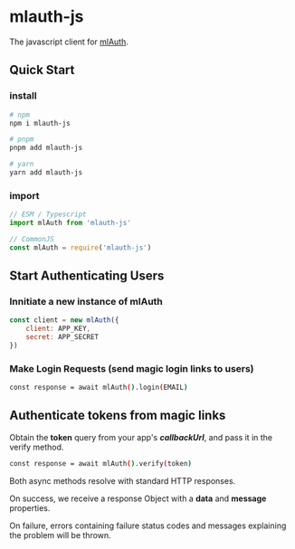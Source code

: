 # mlauth-js

The javascript client for [mlAuth](https://github.com/xinnks/mlAuth).

## Quick Start

### install

```sh
# npm
npm i mlauth-js

# pnpm
pnpm add mlauth-js

# yarn
yarn add mlauth-js
```


### import

```js
// ESM / Typescript
import mlAuth from 'mlauth-js'

// CommonJS
const mlAuth = require('mlauth-js')
```

## Start Authenticating Users

### Innitiate a new instance of mlAuth

```js
const client = new mlAuth({
	client: APP_KEY,
	secret: APP_SECRET
})
```

### Make Login Requests (send magic login links to users)

```sh
const response = await mlAuth().login(EMAIL)
```

## Authenticate tokens from magic links
Obtain the **token** query from your app's __*callbackUrl*__, and pass it in the verify method.

```sh
const response = await mlAuth().verify(token)
```

Both async methods resolve with standard HTTP responses.

On success, we receive a response Object with a __data__ and __message__ properties.

On failure, errors containing failure status codes and messages explaining the problem will be thrown.